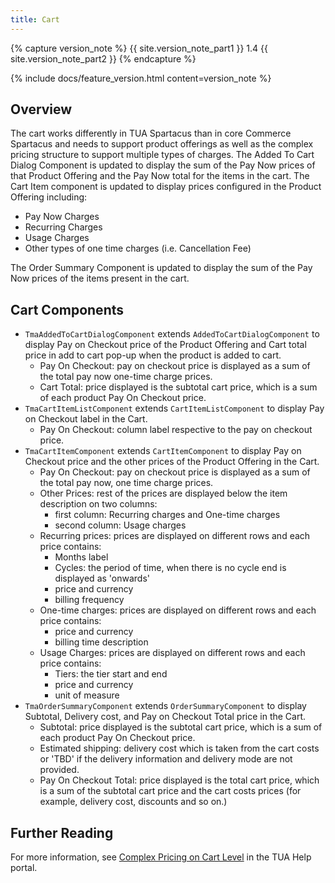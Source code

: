 ```yaml
---
title: Cart
---
```


{% capture version_note %}
{{ site.version_note_part1 }} 1.4 {{ site.version_note_part2 }}
{% endcapture %}

{% include docs/feature_version.html content=version_note %}

## Overview

The cart works differently in TUA Spartacus than in core Commerce Spartacus and needs to support product offerings as well as the complex pricing structure to support multiple types of charges.  The Added To Cart Dialog Component is updated to display the sum of the Pay Now prices of that Product Offering and the Pay Now total for the items in the cart. The Cart Item component is updated to display prices configured in the Product Offering including:

- Pay Now Charges 
- Recurring Charges 
- Usage Charges 
- Other types of one time charges (i.e. Cancellation Fee)

The Order Summary Component is updated to display the sum of the Pay Now prices of the items present in the cart.

## Cart Components

- `TmaAddedToCartDialogComponent` extends `AddedToCartDialogComponent` to display Pay on Checkout price of the Product Offering and Cart total price in add to cart pop-up when the product is added to cart.
    - Pay On Checkout: pay on checkout price is displayed as a sum of the total pay now one-time charge prices. 
    - Cart Total: price displayed is the subtotal cart price, which is a sum of each product Pay On Checkout price.
- `TmaCartItemListComponent` extends `CartItemListComponent` to display Pay on Checkout label in the Cart.
    - Pay On Checkout: column label respective to the pay on checkout price.
- `TmaCartItemComponent` extends `CartItemComponent` to display Pay on Checkout price and the other prices of the Product Offering in the Cart.
    - Pay On Checkout: pay on checkout price is displayed as a sum of the total pay now, one time charge prices.
    - Other Prices: rest of the prices are displayed below the item description on two columns:
        - first column: Recurring charges and One-time charges
        - second column: Usage charges
    - Recurring prices: prices are displayed on different rows and each price contains:
        - Months label
        - Cycles: the period of time, when there is no cycle end is displayed as 'onwards'
        - price and currency
        - billing frequency
    - One-time charges: prices are displayed on different rows and each price contains:
        - price and currency 
        - billing time description
    - Usage Charges: prices are displayed on different rows and each price contains:
        - Tiers: the tier start and end
        - price and currency
        - unit of measure
- `TmaOrderSummaryComponent` extends `OrderSummaryComponent` to display Subtotal, Delivery cost, and Pay on Checkout Total price in the Cart.
    - Subtotal: price displayed is the subtotal cart price, which is a sum of each product Pay On Checkout price.
    - Estimated shipping: delivery cost which is taken from the cart costs or 'TBD' if the delivery information and delivery mode are not provided.
    - Pay On Checkout Total: price displayed is the total cart price, which is a sum of the subtotal cart price and the cart costs prices (for example, delivery cost, discounts and so on.)

## Further Reading

For more information, see [Complex Pricing on Cart Level](https://help.sap.com/viewer/32f0086927f44c9ab1199f1dab8833cd/2007/en-US/525a0a7eafbb4d3ab988872a21e0e3b3.html) in the TUA Help portal.
